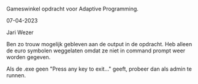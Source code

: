 Gameswinkel opdracht voor Adaptive Programming.

07-04-2023

Jari Wezer

Ben zo trouw mogelijk gebleven aan de output in de opdracht. Heb alleen de euro symbolen weggelaten omdat ze niet in command prompt weer worden gegeven.

Als de .exe geen "Press any key to exit..." geeft, probeer dan als admin te runnen.
